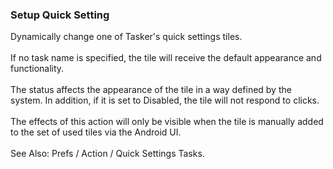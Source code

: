 ### Setup Quick Setting

Dynamically change one of Tasker\'s quick settings tiles.\
\
If no task name is specified, the tile will receive the default
appearance and functionality.\
\
The status affects the appearance of the tile in a way defined by the
system. In addition, if it is set to Disabled, the tile will not respond
to clicks.\
\
The effects of this action will only be visible when the tile is
manually added to the set of used tiles via the Android UI.\
\
See Also: Prefs / Action / Quick Settings Tasks.
